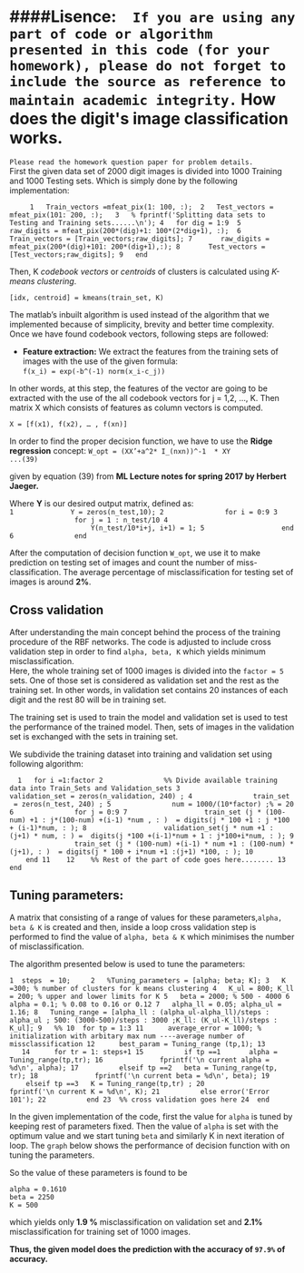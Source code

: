####Lisence:`  If you are using any part of code or algorithm  presented in this code (for your homework), please do not forget to include the source as reference to maintain academic integrity.`How does the digit's image classification works.================================`Please read the homework question paper for problem details.`  First the given data set of 2000 digit images is divided into 1000 Training and 1000 Testing sets. Which is simply done by the following implementation:``      1	Train_vectors =mfeat_pix(1: 100, :); 2	Test_vectors = mfeat_pix(101: 200, :);  3	% fprintf('Splitting data sets to Testing and Training sets......\n');4	for dig = 1:9 5	    raw_digits = mfeat_pix(200*(dig)+1: 100*(2*dig+1), :); 6	    Train_vectors = [Train_vectors;raw_digits];7	    raw_digits = mfeat_pix(200*(dig)+101: 200*(dig+1),:);8	    Test_vectors = [Test_vectors;raw_digits];9	end ``	Then, K *codebook vectors* or *centroids* of clusters is calculated using *K-means clustering*.`[idx, centroid] = kmeans(train_set, K)`The matlab’s inbuilt algorithm is used instead of the algorithm that we implemented because of simplicity, brevity and better time complexity.  Once we have found codebook vectors, following steps are followed:  * **Feature extraction:** We extract the features from the training sets of images with the use of the given formula:  `f(x_i) = exp(-b^(-1) norm(x_i-c_j))`  In other words, at this step, the features of the  vector are going to be extracted with the use of the all codebook vectors  for j = 1,2, …, K. Then matrix X which consists of features as column vectors is computed.`X = [f(x1), f(x2), … , f(xn)]`In order to find the proper decision function, we have to use the **Ridge regression** concept:`W_opt = (XX’+a^2* I_(nxn))^-1  * XY               ...(39)`given by equation (39) from **ML Lecture notes for spring 2017 by Herbert Jaeger.**Where **Y** is our desired output matrix, defined as:  	`1	            Y = zeros(n_test,10);2	            for i = 0:93	                for j = 1 : n_test/104	                    Y(n_test/10*i+j, i+1) = 1;5	                end6	            end`After the computation of decision function `W_opt`,  we use it to make prediction on testing set of images and count the number of miss-classification. The average percentage of misclassification for testing set of images is around **2%**. Cross validation-------------------After understanding the main concept behind the process of the training procedure of the RBF networks. The code is adjusted to include cross validation step in order to find `alpha, beta, K` which yields minimum misclassification.  Here, the whole training set of 1000 images is divided into the `factor = 5` sets. One of those set is considered as validation set and the rest as the training set. In other words, in validation set contains 20 instances of each digit and the rest 80 will be in training set.The training set is used to train the model and validation set is used to test the performance of the trained model. Then, sets of images in the validation set is exchanged with the sets in training set.We subdivide the training dataset into training and validation set using following algorithm:`	1	for i =1:factor2	            %% Divide available training data into Train_Sets and Validation_sets3	            validation_set = zeros(n_validation, 240) ;4	            train_set  = zeros(n_test, 240) ;5	            num = 1000/(10*factor) ;% = 206	            for j = 0:97	                train_set (j * (100-num) +1 : j*(100-num) +(i-1) *num , : )  = digits(j * 100 +1 : j *100 + (i-1)*num, : );8	                validation_set(j * num +1 : (j+1) * num, : ) =  digits(j *100 +(i-1)*num + 1 : j*100+i*num, : );9	                train_set (j * (100-num) +(i-1) * num +1 : (100-num) * (j+1), : )  = digits(j * 100 + i*num +1 :(j+1) *100, : );10	            end11	 12	  %% Rest of the part of code goes here........13	end`Tuning parameters: ----------- A matrix that consisting of  a range of values for these parameters,`alpha, beta & K`  is created and then, inside a loop cross validation step is performed to find the value of `alpha, beta & K` which minimises the number of misclassification.The algorithm presented below is used to tune the parameters:`1	steps  = 10;	2	%Tuning_parameters = [alpha; beta; K];3	K =300; % number of clusters for k means clustering4	K_ul = 800; K_ll = 200; % upper and lower limits for K5	beta = 2000; % 500 - 40006	alpha = 0.1; % 0.08 to 0.16 or 0.127	alpha_ll = 0.05; alpha_ul = 1.16;8	Tuning_range = [alpha_ll : (alpha_ul-alpha_ll)/steps : alpha_ul ; 500: (3000-500)/steps : 3000 ;K_ll: (K_ul-K_ll)/steps : K_ul];9	%%10	for tp = 1:311	    average_error = 1000; % initialization with arbitary max num ----average number of missclassification12	    best_param = Tuning_range (tp,1);13	        14	    for tr = 1: steps+115	        if tp ==1       alpha = Tuning_range(tp,tr);16	            fprintf('\n current alpha = %d\n', alpha);17	        elseif tp ==2   beta = Tuning_range(tp, tr);18	            fprintf('\n current beta = %d\n', beta);19	        elseif tp ==3   K = Tuning_range(tp,tr) ;20	            fprintf('\n current K = %d\n', K);21	        else error('Error 101');22	        end23	%% cross validation goes here24	end`In the given implementation of the code, first the value for `alpha` is tuned by keeping rest of parameters fixed. Then the value of `alpha`  is set with the optimum value and we start tuning `beta` and similarly K in next iteration of loop. The `graph` below shows the performance of decision function with on tuning the parameters.   So the value of these parameters is found to be   	alpha = 0.1610	beta = 2250	K = 500which yields only  **1.9 %** misclassification on validation set and **2.1%** misclassification for training set of 1000 images.**Thus, the given model does the prediction with the accuracy of `97.9%` of accuracy.**